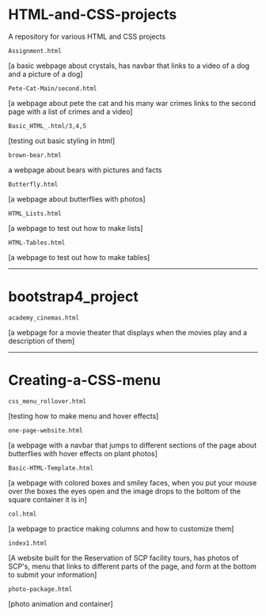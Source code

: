 # HTML-and-CSS-projects
A repository for various HTML and CSS projects

	Assignment.html
[a basic webpage about crystals, has navbar that 
links to a video of a dog and a picture of a dog]

	Pete-Cat-Main/second.html
[a webpage about pete the cat and his many war crimes
links to the second page with a list of crimes and a video]

	
	Basic_HTML_.html/3,4,5
[testing out basic styling in html]

	brown-bear.html
a webpage about bears with pictures and facts

	Butterfly.html
[a webpage about butterflies with photos]

	HTML_Lists.html
[a webpage to test out how to make lists]

	HTML-Tables.html
[a webpage to test out how to make tables]

---

# bootstrap4_project

	academy_cinemas.html
[a webpage for a movie theater that displays when
the movies play and a description of them]

---

# Creating-a-CSS-menu

	css_menu_rollover.html
[testing how to make menu and hover effects]



	one-page-website.html
[a webpage with a navbar that jumps to different sections of the page 
about butterflies with hover effects on plant photos]



	Basic-HTML-Template.html
[a webpage with colored boxes and smiley faces, when 
you put your mouse over the boxes the eyes open and the 
image drops to the bottom of the square container it is in]

	col.html
[a webpage to practice making columns and how to customize them]

	index1.html
[A website built for the Reservation of SCP facility tours,
has photos of SCP's, menu that links to different parts of the page,
and form at the bottom to submit your information]

	photo-package.html
[photo animation and container]
	

	


	



	



	

